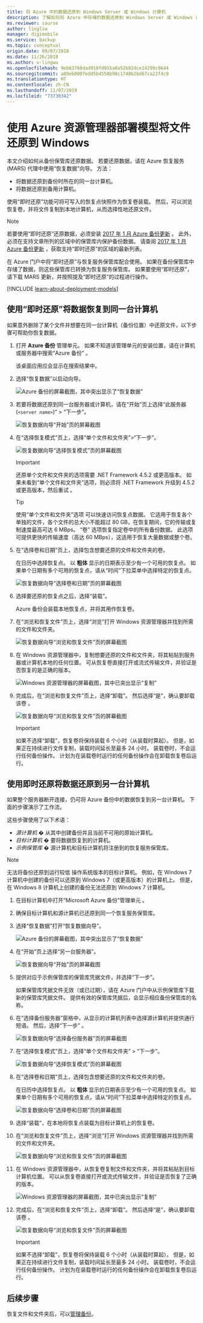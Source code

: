 ```yaml
---
title: 将 Azure 中的数据还原到 Windows Server 或 Windows 计算机
description: 了解如何将 Azure 中存储的数据还原到 Windows Server 或 Windows 计算机。
ms.reviewer: saurse
author: lingliw
manager: digimobile
ms.service: backup
ms.topic: conceptual
origin.date: 09/07/2018
ms.date: 11/26/2018
ms.author: v-lingwu
ms.openlocfilehash: 9eb63760dad918fd055a0a52b82dce14299c8644
ms.sourcegitcommit: a89eb0007edd5b4558b98c1748b2bd67ca22f4c9
ms.translationtype: HT
ms.contentlocale: zh-CN
ms.lasthandoff: 11/07/2019
ms.locfileid: "73730342"
---
```

# <a name="restore-files-to-windows-by-using-the-azure-resource-manager-deployment-model"></a>使用 Azure 资源管理器部署模型将文件还原到 Windows

本文介绍如何从备份保管库还原数据。 若要还原数据，请在 Azure 恢复服务 (MARS) 代理中使用“恢复数据”向导。 方法：

* 将数据还原到备份时所在的同一台计算机。
* 将数据还原到备用计算机。

使用“即时还原”功能可将可写入的恢复点快照作为恢复卷装载。 然后，可以浏览恢复卷，并将文件复制到本地计算机，从而选择性地还原文件。

> [!NOTE]
> 若要使用“即时还原”还原数据，必须安装 [2017 年 1 月 Azure 备份更新](https://support.microsoft.com/help/3216528?preview) 。 此外，必须在支持文章所列的区域中的保管库内保护备份数据。 请查阅 [2017 年 1 月 Azure 备份更新](https://support.microsoft.com/help/3216528?preview) ，获取支持“即时还原”的区域的最新列表。
>

在 Azure 门户中将“即时还原”与恢复服务保管库配合使用。 如果在备份保管库中存储了数据，则这些保管库已转换为恢复服务保管库。 如果要使用“即时还原”，请下载 MARS 更新，并按照提及“即时还原”的过程进行操作。

[!INCLUDE [learn-about-deployment-models](../../includes/learn-about-deployment-models-rm-include.md)]

## <a name="use-instant-restore-to-recover-data-to-the-same-machine"></a>使用“即时还原”将数据恢复到同一台计算机

如果意外删除了某个文件并想要在同一台计算机（备份位置）中还原文件，以下步骤可帮助你恢复数据。

1. 打开 **Azure 备份** 管理单元。 如果不知道该管理单元的安装位置，请在计算机或服务器中搜索“Azure 备份”  。

    该桌面应用应会显示在搜索结果中。

2. 选择“恢复数据”以启动向导。 

    ![Azure 备份的屏幕截图，其中突出显示了“恢复数据”](./media/backup-azure-restore-windows-server/recover.png)

3. 若要将数据还原到同一台服务器或计算机，请在“开始”页上选择“此服务器(`<server name>`)” > “下一步”。   

    ![恢复数据向导“开始”页的屏幕截图](./media/backup-azure-restore-windows-server/samemachine_gettingstarted_instantrestore.png)

4. 在“选择恢复模式”页上，选择“单个文件和文件夹”>“下一步”。   

    ![恢复数据向导“选择恢复模式”页的屏幕截图](./media/backup-azure-restore-windows-server/samemachine_selectrecoverymode_instantrestore.png)
   > [!IMPORTANT]
   > 还原单个文件和文件夹的选项需要 .NET Framework 4.5.2 或更高版本。 如果未看到“单个文件和文件夹”选项，则必须将 .NET Framework 升级到 4.5.2 或更高版本，然后重试  。

   > [!TIP]
   > 使用“单个文件和文件夹”选项  可以快速访问恢复点数据。 它适用于恢复各个单独的文件，各个文件的总大小不能超过 80 GB，在恢复期间，它的传输或复制速度最高可达 6 MBps。 “卷”  选项恢复指定卷中的所有备份数据。 此选项可提供更快的传输速度（高达 60 MBps），这适用于恢复大量数据或整个卷。

5. 在“选择卷和日期”页上，选择包含想要还原的文件和文件夹的卷。 

    在日历中选择恢复点。 以 **粗体** 显示的日期表示至少有一个可用的恢复点。 如果单个日期有多个可用的恢复点，请从“时间”下拉菜单中选择特定的恢复点。 

    ![恢复数据向导“选择卷和日期”页的屏幕截图](./media/backup-azure-restore-windows-server/samemachine_selectvolumedate_instantrestore.png)

6. 选择要还原的恢复点之后，选择“装载”。 

    Azure 备份会装载本地恢复点，并将其用作恢复卷。

7. 在“浏览和恢复文件”页上，选择“浏览”打开 Windows 资源管理器并找到所需的文件和文件夹。  

    ![恢复数据向导“浏览和恢复文件”页的屏幕截图](./media/backup-azure-restore-windows-server/samemachine_browserecover_instantrestore.png)


8. 在 Windows 资源管理器中，复制想要还原的文件和文件夹，将其粘贴到服务器或计算机本地的任何位置。 可从恢复卷直接打开或流式传输文件，并验证是否恢复的是正确的版本。

    ![Windows 资源管理器的屏幕截图，其中已突出显示“复制”](./media/backup-azure-restore-windows-server/samemachine_copy_instantrestore.png)


9. 完成后，在“浏览和恢复文件”页上，选择“卸载”。   然后选择“是”，确认要卸载该卷  。

    ![恢复数据向导“浏览和恢复文件”页的屏幕截图](./media/backup-azure-restore-windows-server/samemachine_unmount_instantrestore.png)

    > [!Important]
    > 如果不选择“卸载”，恢复卷将保持装载 6 个小时（从装载时算起）。  但是，如果正在持续进行文件复制，装载时间延长至最多 24 小时。 装载卷时，不会运行任何备份操作。 计划为在装载卷时运行的任何备份操作会在卸载恢复卷后运行。
    >


## <a name="use-instant-restore-to-restore-data-to-an-alternate-machine"></a>使用即时还原将数据还原到另一台计算机
如果整个服务器断开连接，仍可将 Azure 备份中的数据恢复到另一台计算机。 下面的步骤演示了工作流。


这些步骤使用了以下术语：

* *源计算机* � 从其中创建备份并且当前不可用的原始计算机。
* *目标计算机* � 要将数据恢复到的计算机。
* *示例保管库* � 源计算机和目标计算机将注册到的恢复服务保管库。 <br/>

> [!NOTE]
> 无法将备份还原到运行较低 操作系统版本的目标计算机。 例如，在 Windows 7 计算机中创建的备份可以还原到 Windows 7（或更高版本）的计算机上。 但是，在 Windows 8 计算机上创建的备份无法还原到 Windows 7 计算机。
>
>

1. 在目标计算机中打开“Microsoft Azure 备份”管理单元  。

2. 确保目标计算机和源计算机已还原到同一个恢复服务保管库。

3. 选择“恢复数据”打开“恢复数据向导”。  

    ![Azure 备份的屏幕截图，其中突出显示了“恢复数据”](./media/backup-azure-restore-windows-server/recover.png)

4. 在“开始”页上选择“另一台服务器”。  

    ![恢复数据向导“开始”页的屏幕截图](./media/backup-azure-restore-windows-server/alternatemachine_gettingstarted_instantrestore.png)

5. 提供对应于示例保管库的保管库凭据文件，并选择“下一步”。 

    如果保管库凭据文件无效（或已过期），请在 Azure 门户中从示例保管库下载新的保管库凭据文件。 提供有效的保管库凭据后，会显示相应备份保管库的名称。


6. 在“选择备份服务器”窗格中，从显示的计算机列表中选择源计算机并提供通行短语。  然后，选择“下一步”  。

    ![恢复数据向导“选择备份服务器”页的屏幕截图](./media/backup-azure-restore-windows-server/alternatemachine_selectmachine_instantrestore.png)

7. 在“选择恢复模式”页上，选择“单个文件和文件夹” > “下一步”。   

    ![恢复数据向导“选择恢复模式”页的屏幕截图](./media/backup-azure-restore-windows-server/alternatemachine_selectrecoverymode_instantrestore.png)

8. 在“选择卷和日期”页上，选择包含想要还原的文件和文件夹的卷。 

    在日历中选择恢复点。 以 **粗体** 显示的日期表示至少有一个可用的恢复点。 如果单个日期有多个可用的恢复点，请从“时间”下拉菜单中选择特定的恢复点。 

    ![恢复数据向导“选择卷和日期”页的屏幕截图](./media/backup-azure-restore-windows-server/alternatemachine_selectvolumedate_instantrestore.png)

9. 选择“装载”，在本地将恢复点装载为目标计算机上的恢复卷。 

10. 在“浏览和恢复文件”页上，选择“浏览”打开 Windows 资源管理器并找到所需的文件和文件夹。  

    ![恢复数据向导“浏览和恢复文件”页的屏幕截图](./media/backup-azure-restore-windows-server/alternatemachine_browserecover_instantrestore.png)

11. 在 Windows 资源管理器中，从恢复卷复制文件和文件夹，并将其粘贴到目标计算机位置。 可以从恢复卷直接打开或流式传输文件，并验证是否恢复了正确的版本。

    ![Windows 资源管理器的屏幕截图，其中已突出显示“复制”](./media/backup-azure-restore-windows-server/alternatemachine_copy_instantrestore.png)

12. 完成后，在“浏览和恢复文件”页上，选择“卸载”。   然后选择“是”，确认要卸载该卷  。

    ![恢复数据向导“浏览和恢复文件”页的屏幕截图](./media/backup-azure-restore-windows-server/alternatemachine_unmount_instantrestore.png)

    > [!Important]
    > 如果不选择“卸载”，恢复卷将保持装载 6 个小时（从装载时算起）。  但是，如果正在持续进行文件复制，装载时间延长至最多 24 小时。 装载卷时，不会运行任何备份操作。 计划为在装载卷时运行的任何备份操作会在卸载恢复卷后运行。
    >

## <a name="next-steps"></a>后续步骤
恢复文件和文件夹后，可以[管理备份](backup-azure-manage-windows-server.md)。

<!-- Update_Description: wording update -->
